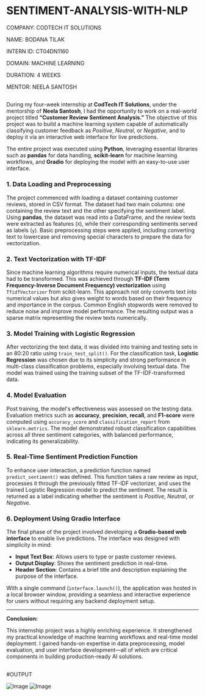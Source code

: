 # SENTIMENT-ANALYSIS-WITH-NLP

COMPANY: CODTECH IT SOLUTIONS

NAME: BODANA TILAK

INTERN ID: CT04DN1160

DOMAIN: MACHINE LEARNING

DURATION: 4 WEEKS

MENTOR: NEELA SANTOSH

##

During my four-week internship at **CodTech IT Solutions**, under the mentorship of **Neela Santosh**, I had the opportunity to work on a real-world project titled **“Customer Review Sentiment Analysis.”** The objective of this project was to build a machine learning system capable of automatically classifying customer feedback as *Positive*, *Neutral*, or *Negative*, and to deploy it via an interactive web interface for live predictions.

The entire project was executed using **Python**, leveraging essential libraries such as **pandas** for data handling, **scikit-learn** for machine learning workflows, and **Gradio** for deploying the model with an easy-to-use user interface.

### 1. Data Loading and Preprocessing

The project commenced with loading a dataset containing customer reviews, stored in CSV format. The dataset had two main columns: one containing the review text and the other specifying the sentiment label. Using **pandas**, the dataset was read into a DataFrame, and the review texts were extracted as features (`X`), while their corresponding sentiments served as labels (`y`). Basic preprocessing steps were applied, including converting text to lowercase and removing special characters to prepare the data for vectorization.

### 2. Text Vectorization with TF-IDF

Since machine learning algorithms require numerical inputs, the textual data had to be transformed. This was achieved through **TF-IDF (Term Frequency-Inverse Document Frequency) vectorization** using `TfidfVectorizer` from scikit-learn. This approach not only converts text into numerical values but also gives weight to words based on their frequency and importance in the corpus. Common English stopwords were removed to reduce noise and improve model performance. The resulting output was a sparse matrix representing the review texts numerically.

### 3. Model Training with Logistic Regression

After vectorizing the text data, it was divided into training and testing sets in an 80:20 ratio using `train_test_split()`. For the classification task, **Logistic Regression** was chosen due to its simplicity and strong performance in multi-class classification problems, especially involving textual data. The model was trained using the training subset of the TF-IDF-transformed data.

### 4. Model Evaluation

Post training, the model's effectiveness was assessed on the testing data. Evaluation metrics such as **accuracy**, **precision**, **recall**, and **F1-score** were computed using `accuracy_score` and `classification_report` from `sklearn.metrics`. The model demonstrated robust classification capabilities across all three sentiment categories, with balanced performance, indicating its generalizability.

### 5. Real-Time Sentiment Prediction Function

To enhance user interaction, a prediction function named `predict_sentiment()` was defined. This function takes a raw review as input, processes it through the previously fitted TF-IDF vectorizer, and uses the trained Logistic Regression model to predict the sentiment. The result is returned as a label indicating whether the sentiment is *Positive*, *Neutral*, or *Negative*.

### 6. Deployment Using Gradio Interface

The final phase of the project involved developing a **Gradio-based web interface** to enable live predictions. The interface was designed with simplicity in mind:

* **Input Text Box**: Allows users to type or paste customer reviews.
* **Output Display**: Shows the sentiment prediction in real-time.
* **Header Section**: Contains a brief title and description explaining the purpose of the interface.

With a single command (`interface.launch()`), the application was hosted in a local browser window, providing a seamless and interactive experience for users without requiring any backend deployment setup.

---

**Conclusion:**

This internship project was a highly enriching experience. It strengthened my practical knowledge of machine learning workflows and real-time model deployment. I gained hands-on expertise in data preprocessing, model evaluation, and user interface development—all of which are critical components in building production-ready AI solutions.

##

#OUTPUT

![Image](https://github.com/user-attachments/assets/b8a8e535-fa98-49cd-8825-43ba9549ed21)
![Image](https://github.com/user-attachments/assets/cd94308b-fee7-45df-a7cd-4f4cc59b1329)

